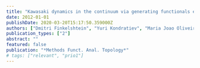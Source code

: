 ```yaml
---
title: "Kawasaki dynamics in the continuum via generating functionals evolution"
date: 2012-01-01
publishDate: 2020-03-20T15:17:50.359000Z
authors: ["Dmitri Finkelshtein", "Yuri Kondratiev", "Maria Joao Oliveira"]
publication_types: ["2"]
abstract: ""
featured: false
publication: "*Methods Funct. Anal. Topology*"
# tags: ["relevant", "prio1"]
---
```


